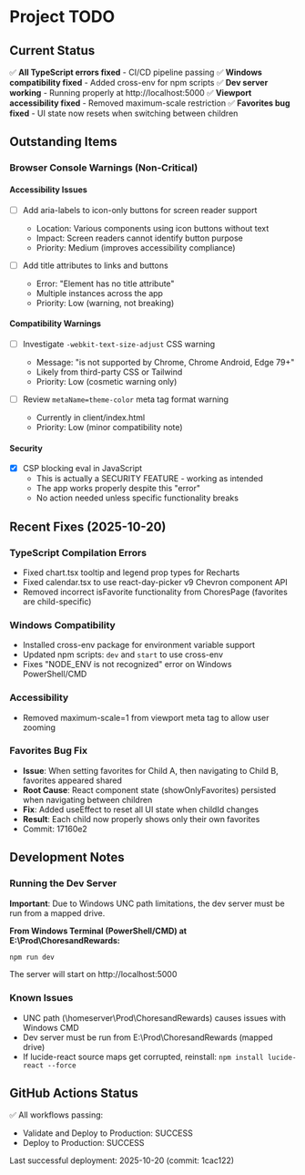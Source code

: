 # Project TODO

## Current Status
✅ **All TypeScript errors fixed** - CI/CD pipeline passing
✅ **Windows compatibility fixed** - Added cross-env for npm scripts
✅ **Dev server working** - Running properly at http://localhost:5000
✅ **Viewport accessibility fixed** - Removed maximum-scale restriction
✅ **Favorites bug fixed** - UI state now resets when switching between children

## Outstanding Items

### Browser Console Warnings (Non-Critical)

#### Accessibility Issues
- [ ] Add aria-labels to icon-only buttons for screen reader support
  - Location: Various components using icon buttons without text
  - Impact: Screen readers cannot identify button purpose
  - Priority: Medium (improves accessibility compliance)

- [ ] Add title attributes to links and buttons
  - Error: "Element has no title attribute"
  - Multiple instances across the app
  - Priority: Low (warning, not breaking)

#### Compatibility Warnings
- [ ] Investigate `-webkit-text-size-adjust` CSS warning
  - Message: "is not supported by Chrome, Chrome Android, Edge 79+"
  - Likely from third-party CSS or Tailwind
  - Priority: Low (cosmetic warning only)

- [ ] Review `metaName=theme-color` meta tag format warning
  - Currently in client/index.html
  - Priority: Low (minor compatibility note)

#### Security
- [x] CSP blocking eval in JavaScript
  - This is actually a SECURITY FEATURE - working as intended
  - The app works properly despite this "error"
  - No action needed unless specific functionality breaks

## Recent Fixes (2025-10-20)

### TypeScript Compilation Errors
- Fixed chart.tsx tooltip and legend prop types for Recharts
- Fixed calendar.tsx to use react-day-picker v9 Chevron component API
- Removed incorrect isFavorite functionality from ChoresPage (favorites are child-specific)

### Windows Compatibility
- Installed cross-env package for environment variable support
- Updated npm scripts: `dev` and `start` to use cross-env
- Fixes "NODE_ENV is not recognized" error on Windows PowerShell/CMD

### Accessibility
- Removed maximum-scale=1 from viewport meta tag to allow user zooming

### Favorites Bug Fix
- **Issue**: When setting favorites for Child A, then navigating to Child B, favorites appeared shared
- **Root Cause**: React component state (showOnlyFavorites) persisted when navigating between children
- **Fix**: Added useEffect to reset all UI state when childId changes
- **Result**: Each child now properly shows only their own favorites
- Commit: 17160e2

## Development Notes

### Running the Dev Server
**Important**: Due to Windows UNC path limitations, the dev server must be run from a mapped drive.

**From Windows Terminal (PowerShell/CMD) at E:\Prod\ChoresandRewards:**
```powershell
npm run dev
```

The server will start on http://localhost:5000

### Known Issues
- UNC path (\\homeserver\Prod\ChoresandRewards) causes issues with Windows CMD
- Dev server must be run from E:\Prod\ChoresandRewards (mapped drive)
- If lucide-react source maps get corrupted, reinstall: `npm install lucide-react --force`

## GitHub Actions Status
✅ All workflows passing:
- Validate and Deploy to Production: SUCCESS
- Deploy to Production: SUCCESS

Last successful deployment: 2025-10-20 (commit: 1cac122)
